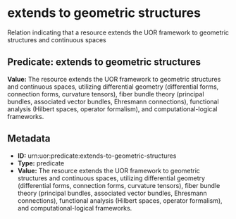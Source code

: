 # extends to geometric structures

Relation indicating that a resource extends the UOR framework to geometric structures and continuous spaces

## Predicate: extends to geometric structures

**Value:** The resource extends the UOR framework to geometric structures and continuous spaces, utilizing differential geometry (differential forms, connection forms, curvature tensors), fiber bundle theory (principal bundles, associated vector bundles, Ehresmann connections), functional analysis (Hilbert spaces, operator formalism), and computational-logical frameworks.

## Metadata

- **ID:** urn:uor:predicate:extends-to-geometric-structures
- **Type:** predicate
- **Value:** The resource extends the UOR framework to geometric structures and continuous spaces, utilizing differential geometry (differential forms, connection forms, curvature tensors), fiber bundle theory (principal bundles, associated vector bundles, Ehresmann connections), functional analysis (Hilbert spaces, operator formalism), and computational-logical frameworks.
